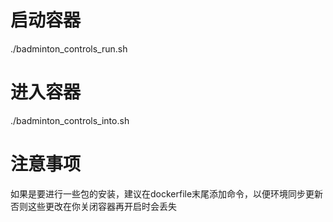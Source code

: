 # 启动容器
./badminton_controls_run.sh
# 进入容器
./badminton_controls_into.sh

# 注意事项
如果是要进行一些包的安装，建议在dockerfile末尾添加命令，以便环境同步更新  
否则这些更改在你关闭容器再开启时会丢失  

